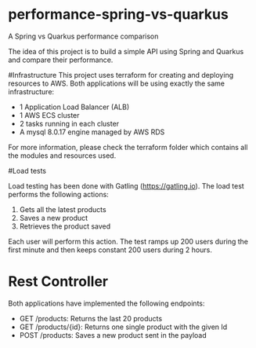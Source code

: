 # performance-spring-vs-quarkus
A Spring vs Quarkus performance comparison

The idea of this project is to build a simple API using Spring and Quarkus and compare their performance.

#Infrastructure
This project uses terraform for creating and deploying resources to AWS. 
Both applications will be using exactly the same infrastructure:
- 1 Application Load Balancer (ALB)
- 1 AWS ECS cluster
- 2 tasks running in each cluster 
- A mysql 8.0.17 engine managed by AWS RDS

For more information, please check the terraform folder which contains all the modules and resources used. 

#Load tests

Load testing has been done with Gatling (https://gatling.io). 
The load test performs the following actions:
1) Gets all the latest products
2) Saves a new product
3) Retrieves the product saved

Each user will perform this action. 
The test ramps up 200 users during the first minute and then keeps constant 200 users during 2 hours.

# Rest Controller

Both applications have implemented the following endpoints:
- GET /products: Returns the last 20 products
- GET /products/{id}: Returns one single product with the given Id
- POST /products: Saves a new product sent in the payload 
